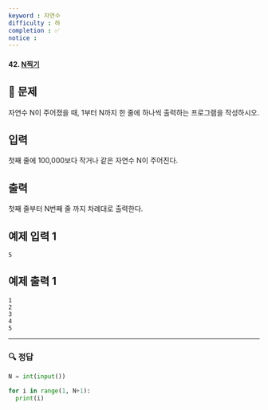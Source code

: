 ```yaml
---
keyword : 자연수
difficulty : 하
completion : ✅
notice : 
---
```


#### 42. [N찍기](https://www.acmicpc.net/problem/2741)

## 📝 문제


자연수 N이 주어졌을 때, 1부터 N까지 한 줄에 하나씩 출력하는 프로그램을 작성하시오.

## 입력

첫째 줄에 100,000보다 작거나 같은 자연수 N이 주어진다.

## 출력

첫째 줄부터 N번째 줄 까지 차례대로 출력한다.

## 예제 입력 1

```
5

```

## 예제 출력 1

```
1
2
3
4
5
```

---

### 🔍 정답

```python
N = int(input())

for i in range(1, N+1):
  print(i)
```